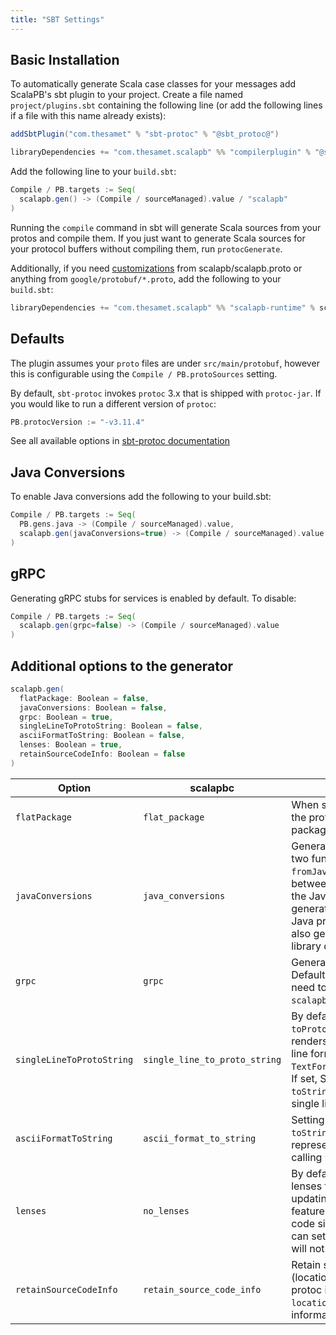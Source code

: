 ```yaml
---
title: "SBT Settings"
---
```


## Basic Installation

To automatically generate Scala case classes for your messages add ScalaPB's sbt plugin to your project. Create a file named `project/plugins.sbt` containing the following line (or add the following lines if a file with this name already exists):

```scala
addSbtPlugin("com.thesamet" % "sbt-protoc" % "@sbt_protoc@")

libraryDependencies += "com.thesamet.scalapb" %% "compilerplugin" % "@scalapb@"
```

Add the following line to your `build.sbt`:

```scala
Compile / PB.targets := Seq(
  scalapb.gen() -> (Compile / sourceManaged).value / "scalapb"
)
```

Running the `compile` command in sbt will generate Scala sources from
your protos and compile them. If you just want to generate Scala sources for your protocol buffers without compiling them, run `protocGenerate`.

Additionally, if you need [customizations](customizations.md) from
scalapb/scalapb.proto or anything from `google/protobuf/*.proto`, add the
following to your `build.sbt`:

```scala
libraryDependencies += "com.thesamet.scalapb" %% "scalapb-runtime" % scalapb.compiler.Version.scalapbVersion % "protobuf"
```

## Defaults

The plugin assumes your `proto` files are under `src/main/protobuf`,
however this is configurable using the `Compile / PB.protoSources` setting.

By default, `sbt-protoc` invokes `protoc` 3.x that is shipped with `protoc-jar`.
If you would like to run a different version of `protoc`:

```scala
PB.protocVersion := "-v3.11.4"
```

See all available options in [sbt-protoc documentation](https://github.com/thesamet/sbt-protoc)

## Java Conversions

To enable Java conversions add the following to your build.sbt:

```scala
Compile / PB.targets := Seq(
  PB.gens.java -> (Compile / sourceManaged).value,
  scalapb.gen(javaConversions=true) -> (Compile / sourceManaged).value
)
```

## gRPC

Generating gRPC stubs for services is enabled by default. To disable:

```scala
Compile / PB.targets := Seq(
  scalapb.gen(grpc=false) -> (Compile / sourceManaged).value
)
```

## Additional options to the generator

```scala
scalapb.gen(
  flatPackage: Boolean = false,
  javaConversions: Boolean = false,
  grpc: Boolean = true,
  singleLineToProtoString: Boolean = false,
  asciiFormatToString: Boolean = false,
  lenses: Boolean = true,
  retainSourceCodeInfo: Boolean = false
)
```

| Option | scalapbc | Description |
| ------ | -------- | ----------- |
| `flatPackage` | `flat_package` | When set, ScalaPB will not append the protofile base name to the package name. |
| `javaConversions` | `java_conversions` | Generates in the companion object two functions, `toJavaProto` and `fromJavaProto` that convert between the Scala case class and the Java protobufs. For the generated code to compile, the Java protobuf code need to be also generated or available as a library dependency. |
| `grpc` | `grpc` | Generates gRPC code for services. Default is `true` in `scalapb.gen`, and need to be explicitly specified in `scalapbc`. |
|`singleLineToProtoString` | `single_line_to_proto_string` | By default, ScalaPB generates a `toProtoString()` method that renders the message as a multi-line format (using `TextFormat.printToUnicodeString`). If set, ScalaPB generates `toString()` methods that use the single line format. |
|`asciiFormatToString` | `ascii_format_to_string` | Setting this to true, overrides `toString` to return a standard ASCII representation of the message by calling `toProtoString`. |
|`lenses` | `no_lenses` | By default, ScalaPB generates lenses for each message for easy updating. If you are not using this feature and would like to reduce code size or compilation time, you can set this to `false` and lenses will not be generated. |
| `retainSourceCodeInfo` | `retain_source_code_info` | Retain source code information (locations, comments) provided by protoc in the descriptors. Use the `location` accessor to get that information from a descriptor.
